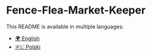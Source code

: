 # Fence-Flea-Market-Keeper

This README is available in multiple languages:
- [🌍 English](README-en.md)
- [🇵🇱 Polski](README-pl.md)
